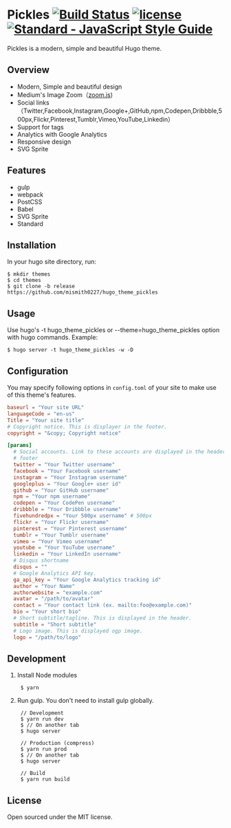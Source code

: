 # Pickles [![Build Status](https://travis-ci.org/mismith0227/hugo_theme_pickles.svg?branch=master)](https://travis-ci.org/mismith0227/hugo_theme_pickles) [![license](https://img.shields.io/github/license/mashape/apistatus.svg)](https://github.com/mismith0227/hugo_theme_pickles/blob/master/license.md) [![Standard - JavaScript Style Guide](https://cdn.rawgit.com/feross/standard/master/badge.svg)](https://github.com/feross/standard)

Pickles is a modern, simple and beautiful Hugo theme.

## Overview

* Modern, Simple and beautiful design
* Medium's Image Zoom（[zoom.js](https://github.com/fat/zoom.js/))
* Social links（Twitter,Facebook,Instagram,Google+,GitHub,npm,Codepen,Dribbble,500px,Flickr,Pinterest,Tumblr,Vimeo,YouTube,Linkedin）
* Support for tags
* Analytics with Google Analytics
* Responsive design
* SVG Sprite

## Features

* gulp
* webpack
* PostCSS
* Babel
* SVG Sprite
* Standard

## Installation

In your hugo site directory, run:

```shell
$ mkdir themes
$ cd themes
$ git clone -b release https://github.com/mismith0227/hugo_theme_pickles
```

## Usage

Use hugo's -t hugo_theme_pickles or --theme=hugo_theme_pickles option with hugo commands. Example:

```shell
$ hugo server -t hugo_theme_pickles -w -D
```

## Configuration

You may specify following options in `config.toml` of your site to make use of
this theme's features.

```toml
baseurl = "Your site URL"
languageCode = "en-us"
Title = "Your site title"
# Copyright notice. This is displayer in the footer.
copyright = "&copy; Copyright notice"

[params]
  # Social accounts. Link to these accounts are displayed in the header and
  # footer
  twitter = "Your Twitter username"
  facebook = "Your Facebook username"
  instagram = "Your Instagram username"
  googleplus = "Your Google+ user id"
  github = "Your GitHub username"
  npm = "Your npm username"
  codepen = "Your CodePen username"
  dribbble = "Your Dribbble username"
  fivehundredpx = "Your 500px username" # 500px
  flickr = "Your Flickr username"
  pinterest = "Your Pinterest username"
  tumblr = "Your Tumblr username"
  vimeo = "Your Vimeo username"
  youtube = "Your YouTube username"
  linkedin = "Your LinkedIn username"
  # Disqus shortname
  disqus = ""
  # Google Analytics API key.
  ga_api_key = "Your Google Analytics tracking id"
  author = "Your Name"
  authorwebsite = "example.com"
  avatar = "/path/to/avatar"
  contact = "Your contact link (ex. mailto:foo@example.com)"
  bio = "Your short bio"
  # Short subtitle/tagline. This is displayed in the header.
  subtitle = "Short subtitle"
  # Logo image. This is displayed ogp image.
  logo = "/path/to/logo"
```

## Development

1. Install Node modules

        $ yarn

1. Run gulp. You don't need to install gulp globally.

        // Development
        $ yarn run dev
        $ // On another tab
        $ hugo server

        // Production (compress)
        $ yarn run prod
        $ // On another tab
        $ hugo server

        // Build
        $ yarn run build

## License

Open sourced under the MIT license.

